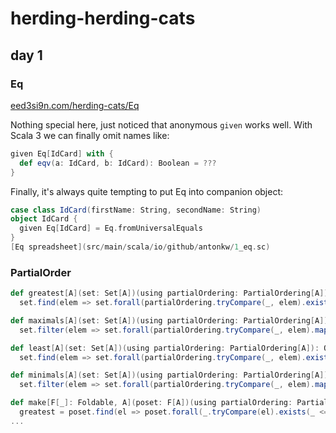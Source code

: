 # herding-herding-cats

## day 1

### Eq
[eed3si9n.com/herding-cats/Eq](https://eed3si9n.com/herding-cats/Eq.html)

Nothing special here, just noticed that anonymous `given` works well. With Scala 3 we can finally omit names like:
```scala
given Eq[IdCard] with {
  def eqv(a: IdCard, b: IdCard): Boolean = ???
}
```
Finally, it's always quite tempting to put Eq into companion object:
```scala
case class IdCard(firstName: String, secondName: String)
object IdCard {
  given Eq[IdCard] = Eq.fromUniversalEquals
}
[Eq spreadsheet](src/main/scala/io/github/antonkw/1_eq.sc)
```

### PartialOrder
```scala
def greatest[A](set: Set[A])(using partialOrdering: PartialOrdering[A]): Option[A] = 
  set.find(elem => set.forall(partialOrdering.tryCompare(_, elem).exists(_ <= 0)))

def maximals[A](set: Set[A])(using partialOrdering: PartialOrdering[A]): Set[A] =
  set.filter(elem => set.forall(partialOrdering.tryCompare(_, elem).map(_ <= 0).getOrElse(true)))

def least[A](set: Set[A])(using partialOrdering: PartialOrdering[A]): Option[A] =
  set.find(elem => set.forall(partialOrdering.tryCompare(_, elem).exists(_ >= 0)))

def minimals[A](set: Set[A])(using partialOrdering: PartialOrdering[A]): Set[A] =
  set.filter(elem => set.forall(partialOrdering.tryCompare(_, elem).map(_ >= 0).getOrElse(true)))
```

```scala
def make[F[_]: Foldable, A](poset: F[A])(using partialOrdering: PartialOrder[A]) = PosetDescription(
  greatest = poset.find(el => poset.forall(_.tryCompare(el).exists(_ <= 0)))
...
```